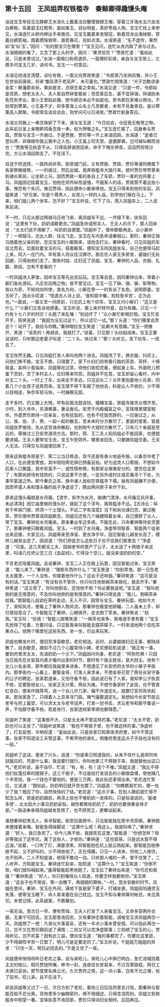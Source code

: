 ## 第十五回　王凤姐弄权铁槛寺　秦鲸卿得趣馒头庵

话说宝玉举目见北静郡王水溶头上戴着洁白簪缨银翅王帽，穿着江牙海水五爪坐龙白蟒袍，系着碧玉红鞓带，面如美玉，目似明星，真好秀丽人物。宝玉忙抢上来参见，水溶连忙从轿内伸出手来挽住。见宝玉戴着束发银冠，勒着双龙出海抹额，穿着白蟒箭袖，围着攒珠银带，面若春花，目如点漆。水溶笑道：“名不虚传，果然如‘宝’似‘玉’。”因问：“衔的那宝贝在哪里？”宝玉见问，连忙从衣内取了递与过去。水溶细细的看了，又念了那上头的字，因问：“果灵验否？”贾政忙道：“虽如此说，只是未曾试过。”水溶一面极口称奇道异，一面理好彩绦，亲自与宝玉带上，又携手问宝玉几岁，读何书。宝玉一一的答应。

水溶见他语言清楚，谈吐有致，一面又向贾政笑道：“令郎真乃龙驹凤雏，非小王在世翁前唐突，将来‘雏凤清于老凤声’，未可量也。”贾政忙陪笑道：“犬子岂敢谬承金奖！赖藩郡余祯，果如是言，亦荫生辈之幸矣。”水溶又道：“只是一件，令郎如是资质，想老太夫人、夫人辈自然钟爱极矣；但吾辈后生，甚不宜钟溺，钟溺则未免荒失学业。昔小王曾蹈此辙，想令郎亦未必不如是也。若令郎在家难以用功，不妨常到寒第。小王虽不才，却多蒙海上众名士凡至都者，未有不另垂青目。是以寒第高人颇聚。令郎常去谈会谈会，则学问可以日进矣。”贾政忙躬身答应。

水溶又将腕上一串念珠卸了下来，递与宝玉道：“今日初会，仓促竟无敬贺之物，此系前日圣上亲赐鹡鸰香念珠一串，权为贺敬之礼。”宝玉连忙接了，回身奉与贾政。贾政与宝玉一齐谢过。于是贾赦、贾珍等一齐上来请回舆。水溶道：“逝者已登仙界，非碌碌你我尘寰中之人也。小王虽上叨天恩，虚邀郡袭，岂可越仙輀而进也！”贾赦等见执意不从，只得告辞谢恩回来，命手下掩乐停音，滔滔然将殡过完，方让水溶回舆去了。不在话下。

且说宁府送殡，一路热闹非常。刚至城门前，又有贾赦、贾政、贾珍等诸同僚属下各家祭棚接祭，一一的谢过，然后出城，竟奔铁槛寺大路行来。彼时贾珍带贾蓉来到诸长辈前，让坐轿上马，因而贾赦一辈的各自上了车轿，贾珍一辈的也将要上马。凤姐因记挂着宝玉，怕他在郊外纵性逞强，不服家人的话，贾政管不着这些小事，惟恐有个失闪，难见贾母，因此便命小厮来唤他。宝玉只得来到他的车前。凤姐笑道：“好兄弟，你是个尊贵人，女孩儿一样的人品，别学他们猴在马上。下来，咱们姐儿两个坐车，岂不好？”宝玉听说，忙下了马，爬入凤姐车上，二人说笑前进。

不一时，只见从那边两骑马压地飞来，离凤姐车不远，一齐蹿下来，扶车回说：“这里有下处，奶奶请歇更衣。”凤姐急命请邢夫人、王夫人的示下，那人回来说：“太太们说不用歇了，叫奶奶自便罢。”凤姐听了，便命歇歇再走。众小厮听了：一带辕马，岔出人群，往北飞走。宝玉在车内急命请秦相公。那时，秦钟正骑马随着他父亲的轿，忽见宝玉的小厮跑来，请他去打尖。秦钟看时，只见凤姐的车往北而去，后面拉着宝玉的马，搭着鞍笼，便知宝玉同凤姐坐车，自己也便带马赶上来，同入一庄门内。早有家人将众庄汉撵尽。那庄农人家无多房舍，婆娘们无处回避，只得由他们去了。那些村姑、庄妇见了凤姐、宝玉、秦钟的人品、衣服、礼数、款段，岂有不爱看的？

一时凤姐进入茅堂，因命宝玉等先出去玩玩。宝玉等会意，因同秦钟出来，带着小厮们各处游玩。凡庄农动用之物，皆不曾见过。宝玉一见了锹、锄、镢、犁等物，皆以为奇，不知何向所使，其名为何。小厮在旁一一的告诉了名色，说明原委。宝玉听了，因点头叹道：“怪道古人诗上说，‘谁知盘中餐，粒粒皆辛苦’，正为此也。”一面说，一面又至一间房前，只见炕上有个纺车，宝玉又问小厮们：“这又是什么？”小厮们又告诉他原委。宝玉听说，便上来拧转作耍，自为有趣。只见一个约有十七八岁的村庄丫头跑了来乱嚷：“别动坏了！”众小厮忙断喝拦阻。宝玉忙丢开手，陪笑说道：“我因为没见过这个，所以试它一试。”那丫头道：“你们哪里会弄这个！站开了，我纺与你瞧。”秦钟暗拉宝玉笑道：“此卿大有意趣。”宝玉一把推开，笑道：“该死的！再胡说，我就打了。”说着，只见那丫头纺起线来。宝玉正要说话时，只听那边老婆子叫道：“二丫头，快过来！”那丫头听见，丢下纺车，一径去了。

宝玉怅然无趣。只见凤姐打发人来叫他两个进去。凤姐洗了手，换衣服，抖灰土，问他们换不换。宝玉不换，只得罢了。家下仆妇们将带着行路的茶壶、茶杯、十锦屉盒、各样小食端来，凤姐等吃过茶，待他们收拾完备，便起身上车。外面旺儿预备下赏封，赏了本村主人，庄妇等来叩赏。凤姐并不在意，宝玉却留心看时，内中并无二丫头。一时上了车，出来走不多远，只见迎头二丫头怀里抱着他小兄弟，同着几个小女孩子说笑而来。宝玉恨不得下车跟了他他去，料是众人不依的，少不得以目相送，争奈车轻马快，一时展眼无踪。

走不多时，仍又跟上大殡。早有前面法鼓金铙、幢幡宝盖，铁槛寺接灵众僧齐至。少时，到入寺中，另演佛事，重设香坛。安灵于内殿偏室之中，宝珠理里寝室相伴。外面贾珍款待一应亲友，也有扰饭的，也有不吃饭而辞的，一应谢过乏，从公、侯、伯、子、男，一起一起的散去，至未末时分方散尽了。里面的堂客，皆是凤姐张罗接待，先从显官诰命散起，也到晌午大错时方散尽了。只有几个亲戚是至近的，等做过三日安灵道场方去。那时，邢、王二夫人知凤姐必不能回家，也便就要进城。王夫人要带宝玉去，宝玉乍到郊外，哪里肯回去，只要跟凤姐住着。王夫人无法，只得交与凤姐便回来了。

原来这铁槛寺原是宁、荣二公当日修造，现今还是有香火地亩布施，以备京中老了人口，在此便宜寄放。其中阴阳两宅俱已预备妥贴，好为送灵人口寄居。不想如今后辈人口繁盛，其中贫富不一，或性情参商，有那家业艰难安分的，便住在这里了；有那尚排场有钱势的，只说这里不方便，一定另外或村庄或尼庵寻个下处，为事毕宴退之所。即今秦氏之丧，族中诸人皆权在铁槛寺下榻，独有凤姐嫌不方便，因而早遣人来和馒头庵的姑子净虚说了，腾出两间房子来作下处。

原来这馒头庵就是水月庵，【清字，拆字为水月，喻佛门清净，水月庵见风月事，未必清净】因它庙里做的馒头好，就起了这个浑号，离铁槛寺不远。【古诗云：纵有千年铁门限，终须一个土馒头。不远二字有深意】当下和尚功课已完，奠过晚茶，贾珍便命贾蓉请凤姐歇息。凤姐见还有几个妯娌陪着女亲，自己便辞了众人，带了宝玉、秦钟往水月庵来。原来秦业年迈多病，不能在此，只命秦钟等待安灵罢了。那秦钟便只跟着凤姐、宝玉，一时到了水月庵，净虚带领智善、智能两个徒弟出来迎接，大家见过。凤姐等来至净室、更衣净手毕，因见智能儿越发长高了，模样儿越发出息了，因说道：“你们师徒怎么这些日子也不往我们那里去？”净虚道：“可是。这几天都没工夫，因胡老爷府里产了公子，太太送了十两银子来这里，叫请几位师父念三日《血盆经》，忙得没个空儿，就没来请奶奶的安。”

不言老尼陪着凤姐。且说秦钟、宝玉二人正在殿上玩耍，因见智能过来，宝玉笑道：“能儿来了。”秦钟道：“理那东西作什么？”宝玉笑道：“你别弄鬼，那一日在老太太屋里，一个人没有，你搂着他作什么？这会子还哄我。”秦钟笑道：“这可是没有的话。”宝玉笑道：“有没有也不管你，你只叫住他倒碗茶来我吃，就丢开手。”秦钟笑道：“这又奇了，你叫他倒去，还怕他不倒？何必要我说呢。”宝玉道：“我叫他倒的是无情意的，不及你叫他倒的是有情意的。”秦钟只得说道：“能儿，倒碗茶来给我。”那智能儿自幼在荣府走动，无人不识，因常与宝玉、秦钟玩耍。他如今大了，渐知风月，便看上了秦钟人物风流，那秦钟也极爱他妍媚，二人虽未上手，却已情投意合了。今智能见了秦钟，心眼俱开，走去倒了茶来。秦钟笑说：“给我。”宝玉叫：“给我！”智能儿抿嘴笑道：“一碗茶也来争，我难道手里有蜜！”宝玉先抢得了吃着，方要问话，只见智善来叫智能去摆茶碟子。一时来请他两个去吃茶果点心。他两个哪里吃这些东西，坐一坐，仍出来玩笑。

凤姐也略坐片时，便回至净室歇息，老尼相送。此时，众婆娘媳妇见无事，都陆续散了，自去歇息，跟前不过几个心腹常侍小婢，老尼便趁机说道：“我正有一事，要到府里求太太，先请奶奶一个示下。”凤姐因问何事，老尼道：“阿弥陀佛！只因当日我先在长安县内善才庵内出家的时节，那时有个施主姓张，是大财主。他有个女儿小名金哥，那年都往我庙里来进香，不想遇见了长安府府太爷的小舅子李衙内。那李衙内一心看上，要娶金哥，打发人来求亲，不想金哥已受了原任长安守备的公子的聘定。张家若退亲，又怕守备不依，因此说已有了人家。谁知李公子执意不依，定要娶他女儿，张家正无计策，两处为难。不想守备家听了此信，也不管青红皂白，便来作践辱骂，说一个女儿许几家，偏不许退定礼，就要打官司告状起来。那张家急了，只得着人上京来寻门路，赌气偏要退定礼。我想如今长安节度云老爷与府上最契，可以求太太与老爷说声，打发一封书去，求云老爷和那守备说一声，不怕那守备不依。若是肯行，张家连倾家孝顺也都情愿。”

凤姐听了笑道：“这事倒不大，只是太太再不管这样的事。”老尼道：“太太不管，奶奶也可以主张了。”凤姐听说笑道：“我也不等银子使，也不做这样的事。”净虚听了，打去妄想，半晌叹道：“虽如此说，只是张家已知我来求府里，如今不管这事，张家不知道没工夫管这事，不希罕他的谢礼，倒像府里连这点子手段也没有的一般。”

凤姐听了这话，便发了兴头，说道：“你是素日知道我的，从来不信什么是阴司地狱报应的，凭是什么事，我说要行就行。你叫他拿三千两银子来，我就替他出这口气。”老尼听说，喜不自尽，忙说：“有，有，有！这个不难。”凤姐又道：“我比不得他们扯篷拉牵的图银子。这三千银子，不过是给打发说去的小厮做盘缠，使他赚几个辛苦钱，我一个钱也不要他的。便是三万两，我此刻还拿得出来。”老尼连忙答应，又说道：“既如此，奶奶明日就开恩也罢了。”凤姐道：“你瞧瞧我忙的，哪一处少了我？既应了你，自然快快的了结。”老尼道：“这点子事，在别人跟前就忙得不知怎么样，若是奶奶跟前，再添上些也不够奶奶一发挥的。只是俗语说的，‘能者多劳’，太太因大小事见奶奶妥贴，越性都推给奶奶了，奶奶也要保重金体才是。”一路话奉承得凤姐越发受用了，也不顾劳乏，更攀谈起来。

谁想秦钟趁黑无人，来寻智能。刚至后面房中，只见智能独在房中洗茶碗，秦钟跑来便搂着亲嘴。智能急得跺脚说：“这算什么呢！再这么，我就叫唤了。”秦钟求道：“好人，我已急死了。你今儿再不依，我就死在这里。”智能道：“你想怎样？除非等我出了这牢坑，离了这些人，才依你。”秦钟道：“这也容易，只是远水救不得近渴。”说着，一口吹了灯，满屋漆黑，将智能抱在炕上就云雨起来。那智能百般挣挫不起，又不好叫的，少不得依他了。正在得趣，只见一人进来，将他二人按住，也不则声。二人不知是谁，唬得不敢动一动。只听那人嗤的一声，掌不住笑了，二人听声，方知是宝玉。秦钟连忙起来，抱怨道：“这算什么？”宝玉笑道：“你倒不依，咱们就叫喊起来。”羞得智能趁黑地跑了。宝玉拉了秦钟出来道：“你可还和我强？”秦钟笑道：“好人，你只别嚷得众人知道，你要怎样我都依你。”宝玉笑道：“这会子也不用说，等一会睡下，再细细的算帐。”一时，宽衣安歇的时节，凤姐在里间，秦钟、宝玉在外间，满地下皆是家下婆子，打铺坐更。凤姐因怕通灵玉失落，便等宝玉睡下，命人拿来塞在自己枕边。宝玉不知与秦钟算何帐目，未见真切，未曾记得，此系疑案，不敢纂创。

一宿无话。至次日一早，便有贾母、王夫人打发了人来看宝玉，又命多穿两件衣服，无事宁可回去。宝玉那里肯回去，又有秦钟恋着智能，调唆宝玉求凤姐再住一天。凤姐想了一想：凡丧仪大事虽妥，还有一半点小事未曾安插，可以指此再住一日，岂不又在贾珍跟前送了满情；二则又可以完净虚那事；三则顺了宝玉的心，贾母听见，岂不欢喜？因有此三益，便向宝玉道：“我的事都完了，你要在这里逛，少不得越性辛苦一日罢了，明儿可是定要走的了。”宝玉听说，千姐姐万姐姐的央求：“只住一天，明日必回去的。”于是又住了一夜。

凤姐便命悄悄将昨日老尼之事，说与来旺儿。来旺儿心中俱已明白，急忙进城找着主文的相公，假托贾琏所嘱，修书一封，连夜往长安县来，不过百里路程，两日工夫俱已妥协。那节度使名唤云光，久欠贾府之情，这一点小事，岂有不允之理，给了回书，旺儿来。且不在话下。

却说凤姐等又过了一日，次日方别了老尼，着他三日后往府里去讨信。那秦钟与智能百般不忍分离，背地里多少幽期密约，俱不用细述，只得含泪而别。凤姐又到铁槛寺中照望一番。宝珠执意不肯回家，贾珍只得派妇女相伴。后回再见。